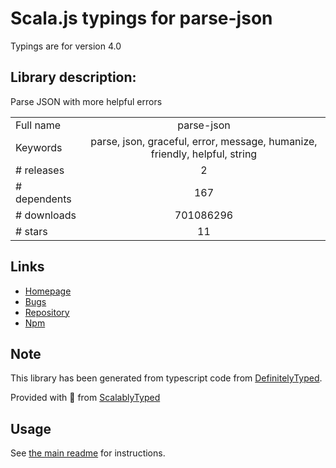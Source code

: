 
# Scala.js typings for parse-json

Typings are for version 4.0

## Library description:
Parse JSON with more helpful errors

|                    |                 |
| ------------------ | :-------------: |
| Full name          | parse-json |
| Keywords           | parse, json, graceful, error, message, humanize, friendly, helpful, string |
| # releases         | 2 |
| # dependents       | 167 |
| # downloads        | 701086296 |
| # stars            | 11 |

## Links
- [Homepage](https://github.com/sindresorhus/parse-json#readme)
- [Bugs](https://github.com/sindresorhus/parse-json/issues)
- [Repository](https://github.com/sindresorhus/parse-json)
- [Npm](https://www.npmjs.com/package/parse-json)
    


## Note
This library has been generated from typescript code from [DefinitelyTyped](https://definitelytyped.org).

Provided with :purple_heart: from [ScalablyTyped](https://github.com/oyvindberg/ScalablyTyped)

## Usage
See [the main readme](../../readme.md) for instructions.


